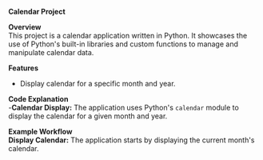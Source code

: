 **Calendar Project**

**Overview**<br>
This project is a calendar application written in Python. It showcases the use of Python's built-in libraries and custom functions to manage and manipulate calendar data.

 **Features**<br>
- Display calendar for a specific month and year.

**Code Explanation**<br>
-**Calendar Display:** The application uses Python's `calendar` module to display the calendar for a given month and year.

**Example Workflow**<br>
**Display Calendar:** The application starts by displaying the current month's calendar.
